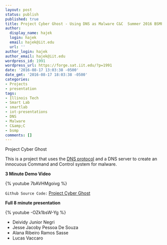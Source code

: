 ```yaml
---
layout: post
status: publish
published: true
title: Project Cyber Ghost - Using DNS as Malware C&C  Summer 2016 BSMP
author:
  display_name: hajek
  login: hajek
  email: hajek@iit.edu
  url: ''
author_login: hajek
author_email: hajek@iit.edu
wordpress_id: 1991
wordpress_url: https://forge.sat.iit.edu/?p=1991
date: '2016-08-17 13:03:38 -0500'
date_gmt: '2016-08-17 18:03:38 -0500'
categories:
- Projects
- presentation
tags:
- Illinois Tech
- Smart Lab
- smartlab
- iot-presentations
- DNS
- Malware
- C&amp;C
- bsmp
comments: []
---
```

Project Cyber Ghost

This is a project that uses the [DNS protocol](https://en.wikipedia.org/wiki/Domain_Name_System "DNS") and a DNS server to create an innocuous Command and Control system for malware.

**3 Minute Demo Video**

{% youtube 7bAVHMgoivg %}

```Github Source Code:``` [Project Cyber Ghost](https://github.com/illinoistech-itm/cyberghost "Proejct Cyber Ghost")

**Full 8 minute presentation**

{% youtube -OZk1bsW-Yg %}

*  Deividy Junior Negri
*  Jesse Jacoby Pessoa De Souza
*  Alana Ribeiro Ramos Sasse
*  Lucas Vaccaro
